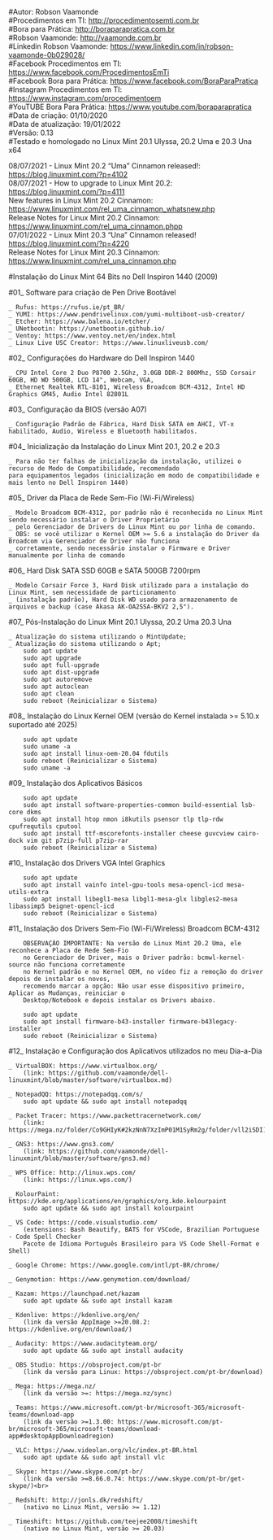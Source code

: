 #Autor: Robson Vaamonde<br>
#Procedimentos em TI: http://procedimentosemti.com.br<br>
#Bora para Prática: http://boraparapratica.com.br<br>
#Robson Vaamonde: http://vaamonde.com.br<br>
#Linkedin Robson Vaamonde: https://www.linkedin.com/in/robson-vaamonde-0b029028/<br>
#Facebook Procedimentos em TI: https://www.facebook.com/ProcedimentosEmTi<br>
#Facebook Bora para Prática: https://www.facebook.com/BoraParaPratica<br>
#Instagram Procedimentos em TI: https://www.instagram.com/procedimentoem<br>
#YouTUBE Bora Para Prática: https://www.youtube.com/boraparapratica<br>
#Data de criação: 01/10/2020<br>
#Data de atualização: 19/01/2022<br>
#Versão: 0.13<br>
#Testado e homologado no Linux Mint 20.1 Ulyssa, 20.2 Uma e 20.3 Una x64

08/07/2021 - Linux Mint 20.2 “Uma” Cinnamon released!: https://blog.linuxmint.com/?p=4102<br>
08/07/2021 - How to upgrade to Linux Mint 20.2: https://blog.linuxmint.com/?p=4111<br>
New features in Linux Mint 20.2 Cinnamon: https://www.linuxmint.com/rel_uma_cinnamon_whatsnew.php<br>
Release Notes for Linux Mint 20.2 Cinnamon: https://www.linuxmint.com/rel_uma_cinnamon.phpp<br>
07/01/2022 - Linux Mint 20.3 “Una” Cinnamon released! https://blog.linuxmint.com/?p=4220<br>
Release Notes for Linux Mint 20.3 Cinnamon: https://www.linuxmint.com/rel_una_cinnamon.php

#Instalação do Linux Mint 64 Bits no Dell Inspiron 1440 (2009)

#01_ Software para criação de Pen Drive Bootável<br>

	_ Rufus: https://rufus.ie/pt_BR/
	_ YUMI: https://www.pendrivelinux.com/yumi-multiboot-usb-creator/
	_ Etcher: https://www.balena.io/etcher/
	_ UNetbootin: https://unetbootin.github.io/
	_ Ventoy: https://www.ventoy.net/en/index.html
	_ Linux Live USC Creator: https://www.linuxliveusb.com/

#02_ Configurações do Hardware do Dell Inspiron 1440<br>

	_ CPU Intel Core 2 Duo P8700 2.5Ghz, 3.0GB DDR-2 800Mhz, SSD Corsair 60GB, HD WD 500GB, LCD 14", Webcam, VGA, 
	_ Ethernet Realtek RTL-8101, Wireless Broadcom BCM-4312, Intel HD Graphics GM45, Audio Intel 82801L

#03_ Configuração da BIOS (versão A07)<br>

	_ Configuração Padrão de Fábrica, Hard Disk SATA em AHCI, VT-x habilitado, Audio, Wireless e Bluetooth habilitados.
	
#04_ Inicialização da Instalação do Linux Mint 20.1, 20.2 e 20.3<br>

	_ Para não ter falhas de inicialização da instalação, utilizei o recurso de Modo de Compatibilidade, recomendado 
	para equipamentos legados (inicialização em modo de compatibilidade e mais lento no Dell Inspiron 1440)

#05_ Driver da Placa de Rede Sem-Fio (Wi-Fi/Wireless)<br>

	_ Modelo Broadcom BCM-4312, por padrão não é reconhecida no Linux Mint sendo necessário instalar o Driver Proprietário
	_ pelo Gerenciador de Drivers do Linux Mint ou por linha de comando.
	_ OBS: se você utilizar o Kernel OEM >= 5.6 a instalação do Driver da Broadcom via Gerenciador de Driver não funciona
	_ corretamente, sendo necessário instalar o Firmware e Driver manualmente por linha de comando

#06_ Hard Disk SATA SSD 60GB e SATA 500GB 7200rpm<br>

	_ Modelo Corsair Force 3, Hard Disk utilizado para a instalação do Linux Mint, sem necessidade de particionamento 
	_ (instalação padrão), Hard Disk WD usado para armazenamento de arquivos e backup (case Akasa AK-OA2SSA-BKV2 2,5").

#07_ Pós-Instalação do Linux Mint 20.1 Ulyssa, 20.2 Uma 20.3 Una<br>

	_ Atualização do sistema utilizando o MintUpdate;
	_ Atualização do sistema utilizando o Apt;
		sudo apt update
		sudo apt upgrade
		sudo apt full-upgrade
		sudo apt dist-upgrade
		sudo apt autoremove
		sudo apt autoclean
		sudo apt clean
		sudo reboot (Reinicializar o Sistema)

#08_ Instalação do Linux Kernel OEM (versão do Kernel instalada >= 5.10.x suportado até 2025)<br>

		sudo apt update
		sudo uname -a
		sudo apt install linux-oem-20.04 fdutils
		sudo reboot (Reinicializar o Sistema)
		sudo uname -a

#09_ Instalação dos Aplicativos Básicos<br>

		sudo apt update
		sudo apt install software-properties-common build-essential lsb-core dkms
		sudo apt install htop nmon i8kutils psensor tlp tlp-rdw cpufrequtils cputool
		sudo apt install ttf-mscorefonts-installer cheese guvcview cairo-dock vim git p7zip-full p7zip-rar
		sudo reboot (Reinicializar o Sistema)

#10_ Instalação dos Drivers VGA Intel Graphics<br>

		sudo apt update
		sudo apt install vainfo intel-gpu-tools mesa-opencl-icd mesa-utils-extra
		sudo apt install libegl1-mesa libgl1-mesa-glx libgles2-mesa libassimp5 beignet-opencl-icd
		sudo reboot (Reinicializar o Sistema)

#11_ Instalação dos Drivers Sem-Fio (Wi-Fi/Wireless) Broadcom BCM-4312<br>

		OBSERVAÇÃO IMPORTANTE: Na versão do Linux Mint 20.2 Uma, ele reconhece a Placa de Rede Sem-Fio
		no Gerenciador de Driver, mais o Driver padrão: bcmwl-kernel-source não funciona corretamente
		no Kernel padrão e no Kernel OEM, no vídeo fiz a remoção do driver depois de instalar os novos,
		recomendo marcar a opção: Não usar esse dispositivo primeiro, Aplicar as Mudanças, reiniciar o
		Desktop/Notebook e depois instalar os Drivers abaixo.

		sudo apt update
		sudo apt install firmware-b43-installer firmware-b43legacy-installer
		sudo reboot (Reinicializar o Sistema)

#12_ Instalação e Configuração dos Aplicativos utilizados no meu Dia-a-Dia<br>

	_ VirtualBOX: https://www.virtualbox.org/
		(link: https://github.com/vaamonde/dell-linuxmint/blob/master/software/virtualbox.md)

	_ NotepadQQ: https://notepadqq.com/s/
		sudo apt update && sudo apt install notepadqq

	_ Packet Tracer: https://www.packettracernetwork.com/
		(link: https://mega.nz/folder/Co9GHIyK#2kzNnN7XzImP01M1SyRm2g/folder/vll2iSDI)

	_ GNS3: https://www.gns3.com/
		(link: https://github.com/vaamonde/dell-linuxmint/blob/master/software/gns3.md)

	_ WPS Office: http://linux.wps.com/
		(link: https://linux.wps.com/)

	_ KolourPaint: https://kde.org/applications/en/graphics/org.kde.kolourpaint
		sudo apt update && sudo apt install kolourpaint

	_ VS Code: https://code.visualstudio.com/
		(extensions: Bash Beautify, BATS for VSCode, Brazilian Portuguese - Code Spell Checker 
		Pacote de Idioma Português Brasileiro para VS Code Shell-Format e Shell)

	_ Google Chrome: https://www.google.com/intl/pt-BR/chrome/

	_ Genymotion: https://www.genymotion.com/download/

	_ Kazam: https://launchpad.net/kazam
		sudo apt update && sudo apt install kazam

	_ Kdenlive: https://kdenlive.org/en/
		(link da versão AppImage >=20.08.2: https://kdenlive.org/en/download/)

	_ Audacity: https://www.audacityteam.org/
		sudo apt update && sudo apt install audacity

	_ OBS Studio: https://obsproject.com/pt-br
		(link da versão para Linux: https://obsproject.com/pt-br/download)
		
	_ Mega: https://mega.nz/
		(link da versão >=: https://mega.nz/sync)

	_ Teams: https://www.microsoft.com/pt-br/microsoft-365/microsoft-teams/download-app
		(link da versão >=1.3.00: https://www.microsoft.com/pt-br/microsoft-365/microsoft-teams/download-app#desktopAppDownloadregion)

	_ VLC: https://www.videolan.org/vlc/index.pt-BR.html
		sudo apt update && sudo apt install vlc

	_ Skype: https://www.skype.com/pt-br/
		(link da versão >=8.66.0.74: https://www.skype.com/pt-br/get-skype/)<br>

	_ Redshift: http://jonls.dk/redshift/
		(nativo no Linux Mint, versão >= 1.12)

	_ Timeshift: https://github.com/teejee2008/timeshift
		(nativo no Linux Mint, versão >= 20.03)
